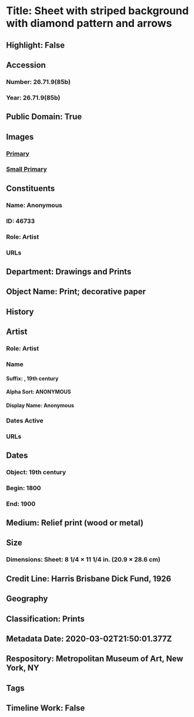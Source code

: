 # Title: Sheet with striped background with diamond pattern and arrows
## Highlight: False
## Accession
### Number: 26.71.9(85b)
### Year: 26.71.9(85b)
## Public Domain: True
## Images
### [Primary](https://images.metmuseum.org/CRDImages/dp/original/DP886664.jpg)
### [Small Primary](https://images.metmuseum.org/CRDImages/dp/web-large/DP886664.jpg)
## Constituents
### Name: Anonymous
### ID: 46733
### Role: Artist
### URLs
## Department: Drawings and Prints
## Object Name: Print; decorative paper
## History
## Artist
### Role: Artist
### Name
#### Suffix: , 19th century
#### Alpha Sort: ANONYMOUS
#### Display Name: Anonymous
### Dates Active
### URLs
## Dates
### Object: 19th century
### Begin: 1800
### End: 1900
## Medium: Relief print (wood or metal)
## Size
### Dimensions: Sheet: 8 1/4 × 11 1/4 in. (20.9 × 28.6 cm)
## Credit Line: Harris Brisbane Dick Fund, 1926
## Geography
## Classification: Prints
## Metadata Date: 2020-03-02T21:50:01.377Z
## Respository: Metropolitan Museum of Art, New York, NY
## Tags
## Timeline Work: False